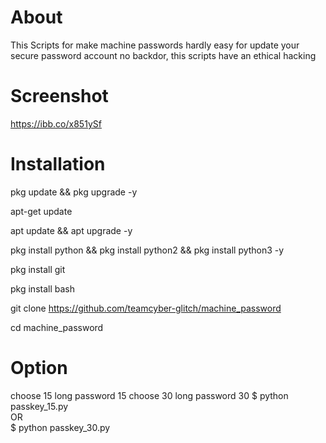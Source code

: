 # About
This Scripts for make machine passwords hardly
easy for update your secure password account
no backdor, this scripts have an ethical hacking

# Screenshot
https://ibb.co/x851ySf

# Installation

pkg update && pkg upgrade -y

apt-get update

apt update && apt upgrade -y

pkg install python && pkg install python2 && pkg install python3 -y

pkg install git

pkg install bash

git clone https://github.com/teamcyber-glitch/machine_password

cd machine_password

# Option
choose 15 long password 15
choose 30 long password 30
$  python passkey_15.py
       <br>OR<br>
$  python passkey_30.py

